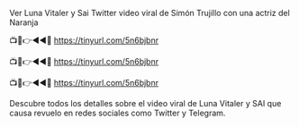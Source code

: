 Ver Luna Vitaler y Sai Twitter video viral de Simón Trujillo con una actriz del Naranja

📺📱👉◄◄🔴  https://tinyurl.com/5n6bjbnr

📺📱👉◄◄🔴  https://tinyurl.com/5n6bjbnr

📺📱👉◄◄🔴  https://tinyurl.com/5n6bjbnr


Descubre todos los detalles sobre el video viral de Luna Vitaler y SAI que causa revuelo en redes sociales como Twitter y Telegram.
